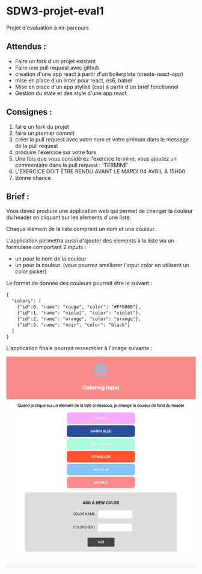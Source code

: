 # SDW3-projet-eval1
Projet d'evaluation à mi-parcours

## Attendus :

* Faire un fork d'un projet existant
* Faire une pull request avec github 
* creation d'une app react à partir d'un boilerplate (create-react-app)
* mise en place d'un linter pour react, es6, babel
* Mise en place d'un app stylisé (css) à partir d'un brief fonctionnel
* Gestion du state et des style d'une app react

## Consignes :

1. faire un fork du projet
2. faire un premier commit
3. créer la pull request avec votre nom et votre prénom dans le message de la pull request
4. produire l'exercice sur votre fork
5. Une fois que vous considérez l'exercice terminé, vous ajoutez un commentaire dans la pull request : 'TERMINÉ'
6. L'EXERCICE DOIT ÊTRE RENDU AVANT LE MARDI 04 AVRIL À 15H00
7. Bonne chance

## Brief :

Vous devez produire une application web qui permet de changer la couleur du header en cliquant sur les elements d'une liste.

Chaque élément de la liste comprent un nom et une couleur.

L'application permettra aussi d'ajouter des elements à la liste via un formulaire comportant 2 inputs :

* un pour le nom de la couleur
* un pour la couleur. (vous pourrez améliorer l'input color en utilisant un color picker)

Le format de donnée des couleurs pourrait être le suivant :

```
{
  "colors": [
    {"id":0, "name": "rouge", "color": "#FF0000"},
    {"id":1, "name": "violet", "color": "violet"},
    {"id":2, "name": "orange", "color": "orange"},
    {"id":3, "name": "noir", "color": "black"}
  ]
}
```

L'application finale pourrait ressembler à l'image suivante :

![exemple.png](exemple.png)
